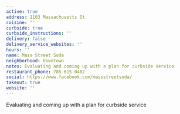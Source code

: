 ```yaml
---
active: true
address: 1103 Massachusetts St
cuisine: ''
curbside: true
curbside_instructions: ''
delivery: false
delivery_service_websites: ''
hours: ''
name: Mass Street Soda
neighborhood: Downtown
notes: Evaluating and coming up with a plan for curbside service
restaurant_phone: 785-615-0482
social: https://www.facebook.com/massstreetsoda/
takeout: true
website: ''
---
```


Evaluating and coming up with a plan for curbside service